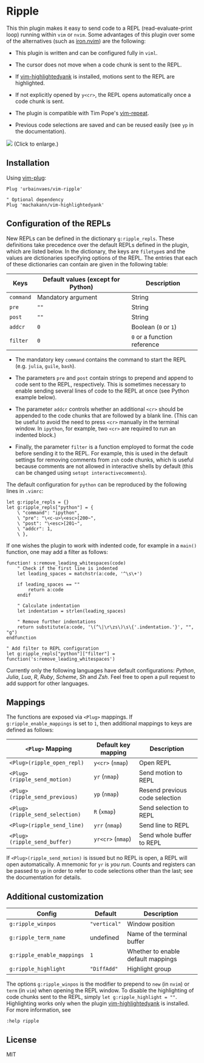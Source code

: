 # Ripple

This thin plugin makes it easy to send code to a REPL (read-evaluate-print loop) running within `vim` or `nvim`.
Some advantages of this plugin over some of the alternatives (such as [iron.nvim](https://github.com/Vigemus/iron.nvim)) are the following:

- This plugin is written and can be configured fully in `viml`.

- The cursor does not move when a code chunk is sent to the REPL.

- If [vim-highlightedyank](https://github.com/machakann/vim-highlightedyank) is installed,
motions sent to the REPL are highlighted.

- If not explicitly opened by `y<cr>`,
the REPL opens automatically once a code chunk is sent.

- The plugin is compatible with Tim Pope's [vim-repeat](https://github.com/tpope/vim-repeat).

- Previous code selections are saved and can be reused easily (see `yp` in the documentation).

![](https://raw.github.com/urbainvaes/vim-ripple/demo/demo.gif)
(Click to enlarge.)

## Installation

Using [vim-plug](https://github.com/junegunn/vim-plug):

```vim
Plug 'urbainvaes/vim-ripple'

" Optional dependency
Plug 'machakann/vim-highlightedyank'
```

## Configuration of the REPLs

New REPLs can be defined in the dictionary `g:ripple_repls`.
These definitions take precedence over the default REPLs defined in the plugin,
which are listed below.
In the dictionary, the keys are `filetype`s
and the values are dictionaries specifying options of the REPL.
The entries that each of these dictionaries can contain are given in the following table:

| Keys      | Default values (except for **Python**) | Description                 |
| ----      | -------------------------------------- | -----------                 |
| `command` | Mandatory argument                     | String                      |
| `pre`     | `""`                                   | String                      |
| `post`    | `""`                                   | String                      |
| `addcr`   | `0`                                    | Boolean (`0` or `1`)        |
| `filter`  | `0`                                    | `0` or a function reference |

- The mandatory key `command` contains the command to start the REPL (e.g. `julia`, `guile`, `bash`).

- The parameters `pre` and `post` contain strings to prepend and append to code sent to the REPL,
  respectively.
  This is sometimes necessary to enable sending several lines of code to the REPL at once
  (see Python example below).

- The parameter `addcr` controls whether an additional `<cr>` should be appended to the code chunks that are followed by a blank line.
  (This can be useful to avoid the need to press `<cr>` manually in the terminal window.
  In `ipython`, for example, two `<cr>` are required to run an indented block.)

- Finally, the parameter `filter` is a function employed to format the code before sending it to the REPL.
  For example, this is used in the default settings for removing comments from `zsh` code chunks,
  which is useful because comments are not allowed in interactive shells by default
  (this can be changed using `setopt interactivecomments`).

The default configuration for `python` can be reproduced by the following lines in `.vimrc`:

```vim
let g:ripple_repls = {}
let g:ripple_repls["python"] = {
    \ "command": "ipython",
    \ "pre": "\<c-u>\<esc>[200~",
    \ "post": "\<esc>[201~",
    \ "addcr": 1,
    \ },
```

If one wishes the plugin to work with indented code,
for example in a `main()` function,
one may add a filter as follows:

```vim
function! s:remove_leading_whitespaces(code)
    " Check if the first line is indented
    let leading_spaces = matchstr(a:code, '^\s\+')

    if leading_spaces == ""
        return a:code
    endif

    " Calculate indentation
    let indentation = strlen(leading_spaces)

    " Remove further indentations
    return substitute(a:code, '\(^\|\r\zs\)\s\{'.indentation.'}', "", "g")
endfunction

" Add filter to REPL configuration
let g:ripple_repls["python"]["filter"] = function('s:remove_leading_whitespaces')
```

Currently only the following languages have default configurations:
*Python*, *Julia*, *Lua*, *R*, *Ruby*, *Scheme*, *Sh* and *Zsh*.
Feel free to open a pull request to add support for other languages.

## Mappings

The functions are exposed via `<Plug>` mappings.
If `g:ripple_enable_mappings` is set to `1`,
then additional mappings to keys are defined as follows:

| `<Plug>` Mapping                | Default key mapping | Description                    |
| -----------------------------   | ------------------- | -----------                    |
| `<Plug>(ripple_open_repl)`      | `y<cr>` (`nmap`)    | Open REPL                      |
| `<Plug>(ripple_send_motion)`    | `yr` (`nmap`)       | Send motion to REPL            |
| `<Plug>(ripple_send_previous)`  | `yp` (`nmap`)       | Resend previous code selection |
| `<Plug>(ripple_send_selection)` | `R` (`xmap`)        | Send selection to REPL         |
| `<Plug>(ripple_send_line)`      | `yrr` (`nmap`)      | Send line to REPL              |
| `<Plug>(ripple_send_buffer)`    | `yr<cr>` (`nmap`)   | Send whole buffer to REPL      |

If `<Plug>(ripple_send_motion)` is issued but no REPL is open,
a REPL will open automatically.
A mnemonic for `yr` is *you run*.
Counts and registers can be passed to `yp` in order to refer to code selections other than the last;
see the documentation for details.

## Additional customization

| Config                     | Default      | Description                        |
| ------                     | -------      | -----------                        |
| `g:ripple_winpos`          | `"vertical"` | Window position                    |
| `g:ripple_term_name`       | undefined    | Name of the terminal buffer        |
| `g:ripple_enable_mappings` | `1`          | Whether to enable default mappings |
| `g:ripple_highlight`       | `"DiffAdd"`  | Highlight group                    |

The options `g:ripple_winpos` is the modifier to prepend to `new` (in `nvim`) or `term` (in `vim`) when opening the REPL window.
To disable the highlighting of code chunks sent to the REPL, simply `let g:ripple_highlight = ""`.
Highlighting works only when the plugin [vim-highlightedyank](https://github.com/machakann/vim-highlightedyank) is installed.
For more information, see

```vim
:help ripple
```

## License

MIT
